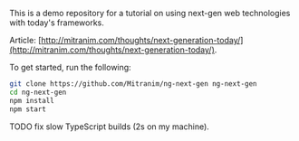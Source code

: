 This is a demo repository for a tutorial on using next-gen web technologies
with today's frameworks.

Article: [http://mitranim.com/thoughts/next-generation-today/](http://mitranim.com/thoughts/next-generation-today/).

To get started, run the following:

```sh
git clone https://github.com/Mitranim/ng-next-gen ng-next-gen
cd ng-next-gen
npm install
npm start
```

TODO fix slow TypeScript builds (2s on my machine).
